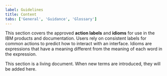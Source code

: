 ```yaml
---
label: Guidelines
title: Content
tabs: ['General', 'Guidance', 'Glossary']
---
```


This section covers the approved **action labels** and **idioms** for use in the IBM products and documentation. Users rely on consistent labels for common actions to predict how to interact with an interface. Idioms are expressions that have a meaning different from the meaning of each word in the expression.

This section is a living document. When new terms are introduced, they will be added here.

<glossary></glossary>
